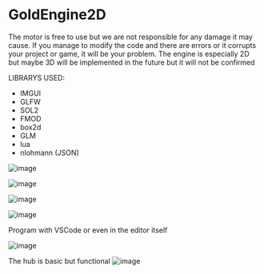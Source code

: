 # GoldEngine2D

The motor is free to use but we are not responsible for any damage it may cause. If you manage to modify the code and there are errors or it corrupts your project or game, it will be your problem.
The engine is especially 2D but maybe 3D will be implemented in the future but it will not be confirmed


LIBRARYS USED:
- IMGUI
- GLFW
- SOL2
- FMOD
- box2d
- GLM
- lua
- nlohmann (JSON)


![image](https://github.com/GrstudiosGamesPro/GoldEngine2D/assets/85538374/88ce4ffd-d4ef-4edb-bd57-2bd17e81a314)




![image](https://github.com/GrstudiosGamesPro/GoldEngine2D/assets/85538374/0178ce8f-949f-4b90-8df3-a2d138c31419)


![image](https://github.com/GrstudiosGamesPro/GoldEngine2D/assets/85538374/271f5388-8ecc-46f5-884e-c40adb3e3552)

![image](https://github.com/GrstudiosGamesPro/GoldEngine2D/assets/85538374/21046172-f512-411a-8a2e-3d37f4944c00)





Program with VSCode or even in the editor itself

![image](https://github.com/GrstudiosGamesPro/GoldEngine2D/assets/85538374/71956c5f-b271-435d-9445-0820917fafcf)


The hub is basic but functional
![image](https://github.com/GrstudiosGamesPro/GoldEngine2D/assets/85538374/9bfadd13-feb7-4eda-a06c-f744876686da)

